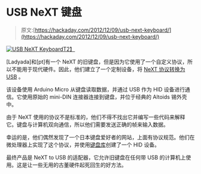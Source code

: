 # USB NeXT 键盘

> 原文:[https://hackaday.com/2012/12/09/usb-next-keyboard/](https://hackaday.com/2012/12/09/usb-next-keyboard/)

[![USB NeXT Keyboard](../Images/5d757aa5b380466b43afd08893b92710.png)T2】](http://hackaday.com/?attachment_id=91347)

[Ladyada]和[pt]有一个 NeXT 的旧键盘，但是因为它使用了一个自定义协议，所以不能用于现代硬件。因此，他们建立了一个定制设备，将 [NeXT 协议转换为 USB](http://learn.adafruit.com/usb-next-keyboard-with-arduino-micro/overview "NeXT USB Keyboard") 。

该设备使用 Arduino Micro 从键盘读取数据，并通过 USB 作为 HID 设备进行通信。它使用原始的 mini-DIN 连接器连接到键盘，并位于经典的 Altoids 锡外壳中。

由于 NeXT 使用的协议不是标准的，他们不得不找出它并编写一些代码来解释它。键盘与计算机双向通信，所以他们需要发送正确的帧来输入数据。

幸运的是，他们偶然发现了一个日本键盘爱好者的网站，上面有协议规范。他们在微处理器上实现了这个协议，并使用[键盘库](http://arduino.cc/en/Reference/MouseKeyboard "MouseKeyboard Library")创建了一个 HID 设备。

最终产品是 NeXT to USB 的适配器，它允许旧键盘在任何带 USB 的计算机上使用。这是让一些无用的古董硬件起死回生的好方法。